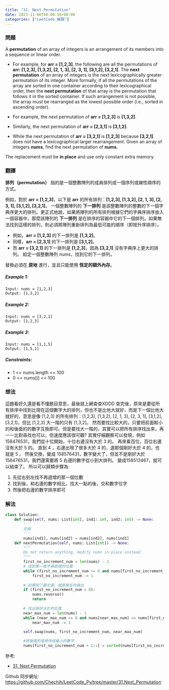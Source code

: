 ```yaml
---
title: "31. Next Permutation"
date: 2023-11-06T00:00:56+08:00
categories: ["LeetCode_解題"]
---
```

### 問題
A **permutation** of an array of integers is an arrangement of its members into a sequence or linear order.

- For example, for **arr = [1,2,3]**, the following are all the permutations of **arr: [1,2,3], [1,3,2], [2, 1, 3], [2, 3, 1], [3,1,2], [3,2,1]**.
The **next permutation** of an array of integers is the next lexicographically greater permutation of its integer. More formally, if all the permutations of the array are sorted in one container according to their lexicographical order, then the **next permutation** of that array is the permutation that follows it in the sorted container. If such arrangement is not possible, the array must be rearranged as the lowest possible order (i.e., sorted in ascending order).

- For example, the next permutation of **arr = [1,2,3]** is **[1,3,2]**.
- Similarly, the next permutation of **arr = [2,3,1]** is **[3,1,2]**.
- While the next permutation of **arr = [3,2,1]** is **[1,2,3]** because **[3,2,1]** does not have a lexicographical larger rearrangement.
Given an array of integers **nums**, find the next permutation of **nums**.

The replacement must be **in place** and use only constant extra memory.

### 翻譯
**排列（permutation）** 指的是一個整數陣列的成員排列成一個序列或線性順序的方式。

例如，對於 **arr = [1,2,3]**，以下是 **arr** 的所有排列：**[1,2,3], [1,3,2], [2, 1, 3], [2, 3, 1], [3,1,2], [3,2,1]**。
一個整數陣列的 **下一排列** 是該整數陣列的整數的下一個字典序更大的排列。更正式地說，如果將陣列的所有排列根據它們的字典序排序放入一個容器中，那麼該陣列的 **下一排列** 是在排序的容器中它的下一個排列。如果無法找到這樣的排列，則必須將陣列重新排列為最低可能的順序（即按升序排序）。

- 例如，**arr = [1,2,3]** 的下一排列是 **[1,3,2]**。
- 同樣，**arr = [2,3,1]** 的下一排列是 **[3,1,2]**。
- 而 **arr = [3,2,1]** 的下一排列是 **[1,2,3]**，因為 **[3,2,1]** 沒有字典序上更大的排列。
給定一個整數陣列 nums，找到它的下一排列。

替換必須在 **原地** 進行，並且只能使用 **恆定的額外內存**。

##### Example 1:
    Input: nums = [1,2,3]
    Output: [1,3,2]
##### Example 2:
    Input: nums = [3,2,1]
    Output: [1,2,3]
##### Example 3:
    Input: nums = [1,1,5]
    Output: [1,5,1]

##### Constraints:
- 1 <= nums.length <= 100
- 0 <= nums[i] <= 100

### 想法
這題看好久還是看不懂題目意思，最後就上網查查XDDD
查完後，原來是要從所有排序中找到比現在這個數字大的排列，但也不是比他大就好，而是下一個比他大就好的，意思是像 [1,2,3] 的所有排列：[1,2,3], [1,3,2], [2, 1, 3], [2, 3, 1], [3,1,2], [3,2,1]，但比 [1,2,3] 大一階的只有 [1,3,2]。
然而要找比較大的，只要把前面較小的和後面的的數字互換即可。但是要找大一階的，其實可以把所有排序找出來，再一一比對尋找也可以，但速度應該很可觀?
其實仔細觀察可以發現，例如 158476531，我們從十位開始，十位右邊沒有大於 3 的。 再來看百位，百位右邊沒有大於 5 的。 直到 4 ，右邊出現了很多大於 4 的，選那個剛好大於 4 的，也就是 5 。 然後交換，變成 158576431，數字變大了，但並不是剛好大於 158476531，我們還需要將 5 右邊的數字從小到大排列。 變成158513467，就可以結束了。
所以可以歸類步驟為:
1. 先從右到左找不再遞增的那一個位數
2. 找到後，和右邊的數字相比，找大一點的後，交和數字位字
3. 然後把右邊的數字排序即可
### 解法
```python
class Solution:
    def swap(self, nums: List[int], ind1: int, ind2: int) -> None:
        '''
        交換
        '''
        nums[ind1], nums[ind2] = nums[ind2], nums[ind1]
    def nextPermutation(self, nums: List[int]) -> None:
        """
        Do not return anything, modify nums in-place instead.
        """
        first_no_increment_num = len(nums) - 2
        # 找到第一個不再遞增的位置
        while (first_no_increment_num >= 0 and nums[first_no_increment_num + 1] <= nums[first_no_increment_num]):
            first_no_increment_num -= 1
        
        # 如果到了最左邊，就直接反向输出
        if (first_no_increment_num < 0):
            nums.reverse()
            return
        
        # 找出剛好大於的位置
        near_max_num = len(nums) - 1
        while (near_max_num >= 0 and nums[near_max_num] <= nums[first_no_increment_num]):
            near_max_num -= 1
        
        self.swap(nums, first_no_increment_num, near_max_num)

        #將後面的值排序成最小的數字
        nums[first_no_increment_num + 1::] = sorted(nums[first_no_increment_num + 1::])
```

參考:
- [31. Next Permutation](https://leetcode.wang/leetCode-31-Next-Permutation.html)

Github 同步網址:  
https://github.com/Chechih/LeetCode_Py/tree/master/31.Next_Permutation